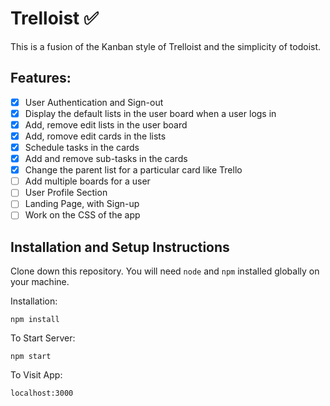 # Trelloist ✅
This is a fusion of the Kanban style of Trelloist and the simplicity of todoist.

## Features:
- [x] User Authentication and Sign-out
- [x] Display the default lists in the user board when a user logs in
- [x] Add, remove edit lists in the user board
- [x] Add, romove edit cards in the lists
- [x] Schedule tasks in the cards
- [x] Add and remove sub-tasks in the cards
- [x] Change the parent list for a particular card like Trello
- [ ] Add multiple boards for a user
- [ ] User Profile Section
- [ ] Landing Page, with Sign-up
- [ ] Work on the CSS of the app

## Installation and Setup Instructions

Clone down this repository. You will need `node` and `npm` installed globally on your machine.  

Installation:

`npm install`  

To Start Server:

`npm start`  

To Visit App:

`localhost:3000`
